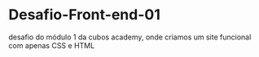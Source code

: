 # Desafio-Front-end-01
desafio do módulo 1 da cubos academy, onde criamos um site funcional com apenas CSS e HTML

